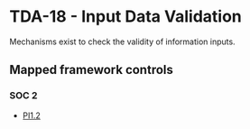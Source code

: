 # TDA-18 - Input Data Validation
Mechanisms exist to check the validity of information inputs. 
## Mapped framework controls
### SOC 2
- [PI1.2](../soc2/pi12.md)